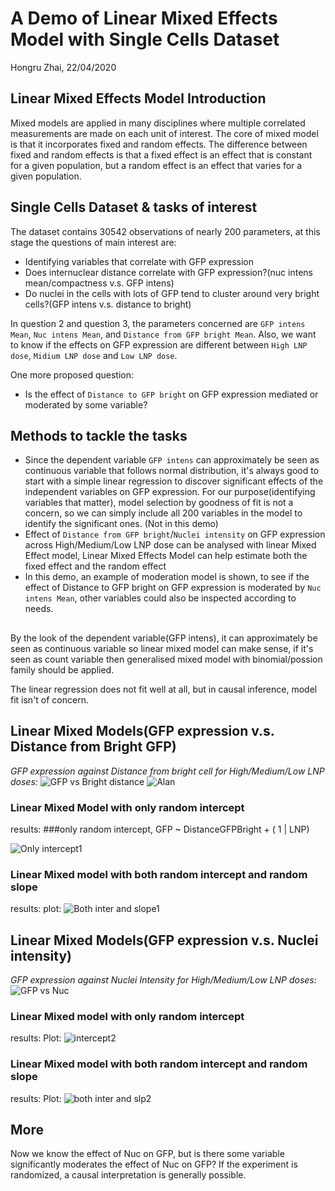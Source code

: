 # A Demo of Linear Mixed Effects Model with Single Cells Dataset
Hongru Zhai,
22/04/2020
## Linear Mixed Effects Model Introduction
Mixed models are applied in many disciplines where multiple correlated measurements are made on each unit of interest. The core of mixed model is that it incorporates fixed and random effects. The difference between fixed and random effects is that a fixed effect is an effect that is constant for a given population, but a random effect is an effect that varies for a given population.
## Single Cells Dataset & tasks of interest
The dataset contains 30542 observations of nearly 200 parameters, at this stage the questions of main interest are:
+ Identifying variables that correlate with GFP expression
+ Does internuclear distance correlate with GFP expression?(nuc intens mean/compactness v.s. GFP intens)
+ Do nuclei in the cells with lots of GFP tend to cluster around very bright cells?(GFP intens v.s. distance to bright)

In question 2 and question 3, the parameters concerned are `GFP intens Mean`, `Nuc intens Mean`, and `Distance from GFP bright Mean`. 
Also, we want to know if the effects on GFP expression are different between `High LNP dose`, `Midium LNP dose` and `Low LNP dose`.

One more proposed question: 
+ Is the effect of `Distance to GFP bright` on GFP expression mediated or moderated by some variable?


## Methods to tackle the tasks
+ Since the dependent variable `GFP intens` can approximately be seen as continuous variable that follows normal distribution, it's always good to start with a simple linear regression to discover significant effects of the independent variables on GFP expression. For our purpose(identifying variables that matter), model selection by goodness of fit is not a concern, so we can simply include all 200 variables in the model to identify the significant ones. (Not in this demo)
+ Effect of `Distance from GFP bright`/`Nuclei intensity` on GFP expression across High/Medium/Low LNP dose can be analysed with linear Mixed Effect model, Linear Mixed Effects Model can help estimate both the fixed effect and the random effect
+ In this demo, an example of moderation model is shown, to see if the effect of Distance to GFP bright on GFP expression is moderated by `Nuc intens Mean`, other variables could also be inspected according to needs.


## 


By the look of the dependent variable(GFP intens), it can approximately be seen as continuous variable so linear mixed model can make sense, if it's seen as count variable then generalised mixed model with binomial/possion family should be applied.


The linear regression does not fit well at all, but in causal inference, model fit isn't of concern.



## Linear Mixed Models(GFP expression v.s. Distance from Bright GFP)
*GFP expression against Distance from bright cell for High/Medium/Low LNP doses:*
![GFP vs Bright distance](https://github.com/HongruZhai/HASTE/blob/master/MixedEffectsModel_all.png)
![Alan](https://github.com/HongruZhai/HASTE/blob/master/Alan%20slides.png)
### Linear Mixed Model with only random intercept
results: ###only random intercept, GFP ~  DistanceGFPBright + ( 1 | LNP)

![Only intercept1](https://github.com/HongruZhai/HASTE/blob/master/MixedEffectsModel_groupedlines.png)
### Linear Mixed model with both random intercept and random slope
results:
plot:
![Both inter and slope1](https://github.com/HongruZhai/HASTE/blob/master/MixedEffectsModel_groupedlines2.png)
## Linear Mixed Models(GFP expression v.s. Nuclei intensity)
*GFP expression against Nuclei Intensity for High/Medium/Low LNP doses:*
![GFP vs Nuc](https://github.com/HongruZhai/HASTE/blob/master/Nuc%20vs%20GFP%20points.png)
### Linear Mixed model with only random intercept
results:
Plot:
![intercept2](https://github.com/HongruZhai/HASTE/blob/master/Nuc%20vs%20GFP%20lines%20intercept%20only.png)
### Linear Mixed model with both random intercept and random slope
results:
Plot:
![both inter and slp2](https://github.com/HongruZhai/HASTE/blob/master/Nuc%20vs%20GFP%20with%20int%20and%20slope.png)

## More
Now we know the effect of Nuc on GFP, but is there some variable significantly moderates the effect of Nuc on GFP?
If the experiment is randomized, a causal interpretation is generally possible.
